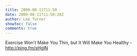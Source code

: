 ```yaml
---
title: 2009-08-11T11-50
date: 2009-08-11T11:50:28Z
author: Lee Turner
showtoc: false
comments: true
---
```


Exercise Won't Make You Thin, but It Will Make You Healthy - http://ping.fm/sHgIN

